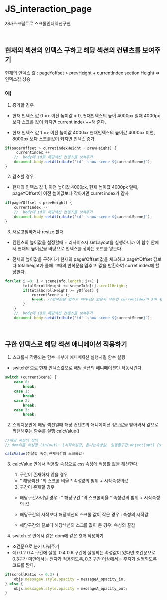 # JS_interaction_page
 자바스크립트로 스크롤인터렉션구현

<br>

## 현재의 섹션의 인덱스 구하고 해당 섹션의 컨텐츠를 보여주기

현재의 인덱스 값 :
pageYoffset > prevHeight + currentIndex section Height => 인덱스값 상승

### 예)
1. 증가할 경우

* 현재 인덱스 값 0 => 이전 높이값 = 0, 현재인덱스의 높이 4000px 일때 4000px 보다 스크롤 값이 커지면 current index ++해 준다.

* 현재 인덱스 값 1 => 이전 높이값 4000px 현재인덱스의 높이값 4000px 이면, 8000px 보다 스크롤값이 커지면 인덱스 증가.

```javascript
if(pageYOffset > curretindexHeight + prevHeight) {
     currentindex ++
    //  body에 id로 해당섹션 컨텐츠를 보여주기
    document.body.setAttribute('id',`show-scene-${currentScene}`);
}
 ```

2. 감소할 경우

*  현재의 인덱스 값 1, 이전 높이값 4000px, 현재 높이값 4000px 일때, pageYOffset이 이전 높이값보다 작아지면 curret index가 감사

```javascript
if(pageYOffset < prevHeight) {
    currentIndex --
    //  body에 id로 해당섹션 컨텐츠를 보여주기
    document.body.setAttribute('id',`show-scene-${currentScene}`);
}
```

3. 새로고침하거나 resize 할때

* 컨텐츠의 높이값을 설정할때 + 리사이즈시 setLayout을 실행하니까 이 함수 안에서 현재의 높이값을 바탕으로 인덱스를 정하는 코드를 넣는다.

* 전체의 높이값을 구하다가 현재의 pageYOffset 값을 체크하고 pageYOffset 값보다 totalheight가 클때 그때의 반복문을 멈추고 i값을 반환하여 curret index에 할당한다.

``` javascript 
for(let i =0; i < sceneInfo.length; i++) {
        totalScrollHeight += sceneInfo[i].scrollHeight;
        if(totalScrollHeight >= yOffset) {
            currentScene = i;
            break; //반복문을 멈추고 빠져나옴 없을시 무조건 currentidex가 3이 된다.
        }
    }
    //  body에 id로 해당섹션 컨텐츠를 보여주기
    document.body.setAttribute('id',`show-scene-${currentScene}`);
```

<br>

## 구한 인덱스로 해당 섹션 애니메이션 적용하기

1. 스크롤시 작동되는 함수 내부에 애니메이션 실행시킬 함수 실행

* switch문으로 현재 인덱스값으로 해당 섹션의 애니메이션만 작동시킨다.

``` javascript
switch (currentScene) {
    case 0:
        break;
    case 1:
        break;
    case 2:
        break;
    case 3:
        break;
```

2. 스위치문안에 해당 섹션일때 해당 컨텐츠의 애니메이션 정보값을 받아와서 값으로 리턴해주는 함수를 실행 calcValue()
``` javascript
//해당 속성의 정의
// dom이름_속성명_(in/out): [시작속성값, 끝나는속성값, 실행할구간:object[opt] {start: 0, end: 0.3}]

calcValue(전달할 속성,현재섹선의 스크롤값)
```

3. calcValue 안에서 적용할 속성으로 css 속성에 적용할 값을 계산한다.


    1. 구간이 존재하지 않을 경우
    * " 해당섹션 "의 스크롤 비율 * 속성값의 범위 + 시작속성의값

    2. 구간이 존재할 경우
    * 해당구간사이일 경우 : " 해당구간 "의 스크롤비율 * 속성값의 범위 + 시작속성의 값

    * 해당구간의 시작보다 해당섹션의 스크롤 값이 작은 경우 : 속성의 시작값

    * 해당구간의 끝보다 해당섹션의 스크롤 값이 큰 경우: 속성의 끝값

4. switch 문 안에서 같은 dom에 같은 효과 적용하기

* 조건문으로 분기 나눠주기 
* 예) 0.2 0.4 구간에 실행, 0.4 0.6 구간에 실행되는 속성값이 있다면 조건문으로 0.3구간 미만에서는 전자가 적용되도록, 0.3 구간 이상에서는 후자가 실행되도록 코드를 짠다.

```javascript
if(scrollRatio <= 0.3) {    
    objs.messageA.style.opacity = messageA_opacity_in;
} else {
    objs.messageA.style.opacity = messageA_opacity_out;
}
```